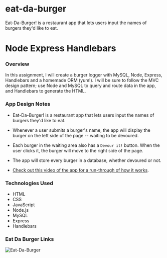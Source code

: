 # eat-da-burger
Eat-Da-Burger! is a restaurant app that lets users input the names of burgers they'd like to eat.

# Node Express Handlebars

### Overview

In this assignment, I will create a burger logger with MySQL, Node, Express, Handlebars and a homemade ORM (yum!). I will be sure to follow the MVC design pattern; use Node and MySQL to query and route data in the app, and Handlebars to generate the HTML.


### App Design Notes

* Eat-Da-Burger! is a restaurant app that lets users input the names of burgers they'd like to eat.

* Whenever a user submits a burger's name, the app will display the burger on the left side of the page -- waiting to be devoured.

* Each burger in the waiting area also has a `Devour it!` button. When the user clicks it, the burger will move to the right side of the page.

* The app will store every burger in a database, whether devoured or not.

* [Check out this video of the app for a run-through of how it works](https://youtu.be/msvdn95x9OM).


### Technologies Used

* HTML
* CSS
* JavaScript
* Node.js
* MySQL
* Express
* Handlebars

### Eat Da Burger Links

![Eat-Da-Burger](public/assets/img/user-thumb.jpg)